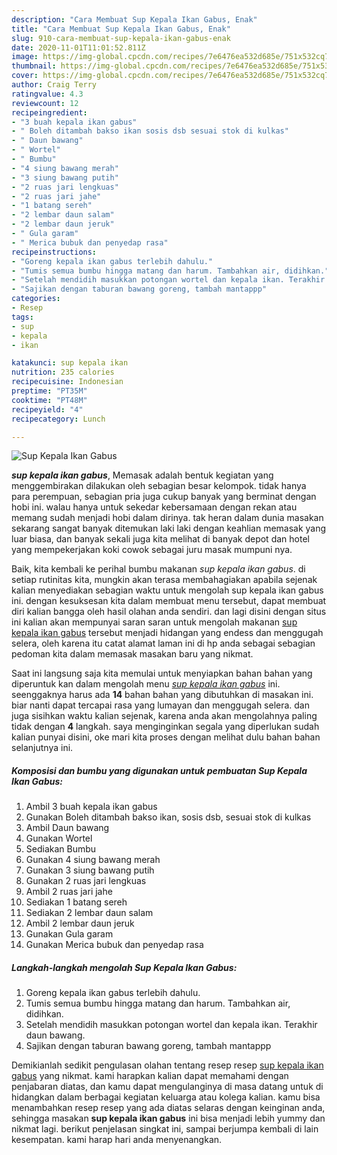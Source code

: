 ```yaml
---
description: "Cara Membuat Sup Kepala Ikan Gabus, Enak"
title: "Cara Membuat Sup Kepala Ikan Gabus, Enak"
slug: 910-cara-membuat-sup-kepala-ikan-gabus-enak
date: 2020-11-01T11:01:52.811Z
image: https://img-global.cpcdn.com/recipes/7e6476ea532d685e/751x532cq70/sup-kepala-ikan-gabus-foto-resep-utama.jpg
thumbnail: https://img-global.cpcdn.com/recipes/7e6476ea532d685e/751x532cq70/sup-kepala-ikan-gabus-foto-resep-utama.jpg
cover: https://img-global.cpcdn.com/recipes/7e6476ea532d685e/751x532cq70/sup-kepala-ikan-gabus-foto-resep-utama.jpg
author: Craig Terry
ratingvalue: 4.3
reviewcount: 12
recipeingredient:
- "3 buah kepala ikan gabus"
- " Boleh ditambah bakso ikan sosis dsb sesuai stok di kulkas"
- " Daun bawang"
- " Wortel"
- " Bumbu"
- "4 siung bawang merah"
- "3 siung bawang putih"
- "2 ruas jari lengkuas"
- "2 ruas jari jahe"
- "1 batang sereh"
- "2 lembar daun salam"
- "2 lembar daun jeruk"
- " Gula garam"
- " Merica bubuk dan penyedap rasa"
recipeinstructions:
- "Goreng kepala ikan gabus terlebih dahulu."
- "Tumis semua bumbu hingga matang dan harum. Tambahkan air, didihkan."
- "Setelah mendidih masukkan potongan wortel dan kepala ikan. Terakhir daun bawang."
- "Sajikan dengan taburan bawang goreng, tambah mantappp"
categories:
- Resep
tags:
- sup
- kepala
- ikan

katakunci: sup kepala ikan 
nutrition: 235 calories
recipecuisine: Indonesian
preptime: "PT35M"
cooktime: "PT48M"
recipeyield: "4"
recipecategory: Lunch

---
```



![Sup Kepala Ikan Gabus](https://img-global.cpcdn.com/recipes/7e6476ea532d685e/751x532cq70/sup-kepala-ikan-gabus-foto-resep-utama.jpg)

<b><i>sup kepala ikan gabus</i></b>, Memasak adalah bentuk kegiatan yang menggembirakan dilakukan oleh sebagian besar kelompok. tidak hanya para perempuan, sebagian pria juga cukup banyak yang berminat dengan hobi ini. walau hanya untuk sekedar kebersamaan dengan rekan atau memang sudah menjadi hobi dalam dirinya. tak heran dalam dunia masakan sekarang sangat banyak ditemukan laki laki dengan keahlian memasak yang luar biasa, dan banyak sekali juga kita melihat di banyak depot dan hotel yang mempekerjakan koki cowok sebagai juru masak mumpuni nya.

Baik, kita kembali ke perihal bumbu makanan <i>sup kepala ikan gabus</i>. di setiap rutinitas kita, mungkin akan terasa membahagiakan apabila sejenak kalian menyediakan sebagian waktu untuk mengolah sup kepala ikan gabus ini. dengan kesuksesan kita dalam membuat menu tersebut, dapat membuat diri kalian bangga oleh hasil olahan anda sendiri. dan lagi disini dengan situs ini kalian akan mempunyai saran saran untuk mengolah makanan <u>sup kepala ikan gabus</u> tersebut menjadi hidangan yang endess dan menggugah selera, oleh karena itu catat alamat laman ini di hp anda sebagai sebagian pedoman kita dalam memasak masakan baru yang nikmat.




Saat ini langsung saja kita memulai untuk menyiapkan bahan bahan yang diperuntuk kan dalam mengolah menu <u><i>sup kepala ikan gabus</i></u> ini. seenggaknya harus ada <b>14</b> bahan bahan yang dibutuhkan di masakan ini. biar nanti dapat tercapai rasa yang lumayan dan menggugah selera. dan juga sisihkan waktu kalian sejenak, karena anda akan mengolahnya paling tidak dengan <b>4</b> langkah. saya menginginkan segala yang diperlukan sudah kalian punyai disini, oke mari kita proses dengan melihat dulu bahan bahan selanjutnya ini.

<!--inarticleads1-->

##### Komposisi dan bumbu yang digunakan untuk pembuatan Sup Kepala Ikan Gabus:

1. Ambil 3 buah kepala ikan gabus
1. Gunakan  Boleh ditambah bakso ikan, sosis dsb, sesuai stok di kulkas
1. Ambil  Daun bawang
1. Gunakan  Wortel
1. Sediakan  Bumbu
1. Gunakan 4 siung bawang merah
1. Gunakan 3 siung bawang putih
1. Gunakan 2 ruas jari lengkuas
1. Ambil 2 ruas jari jahe
1. Sediakan 1 batang sereh
1. Sediakan 2 lembar daun salam
1. Ambil 2 lembar daun jeruk
1. Gunakan  Gula garam
1. Gunakan  Merica bubuk dan penyedap rasa




<!--inarticleads2-->

##### Langkah-langkah mengolah Sup Kepala Ikan Gabus:

1. Goreng kepala ikan gabus terlebih dahulu.
1. Tumis semua bumbu hingga matang dan harum. Tambahkan air, didihkan.
1. Setelah mendidih masukkan potongan wortel dan kepala ikan. Terakhir daun bawang.
1. Sajikan dengan taburan bawang goreng, tambah mantappp




Demikianlah sedikit pengulasan olahan tentang resep resep <u>sup kepala ikan gabus</u> yang nikmat. kami harapkan kalian dapat memahami dengan penjabaran diatas, dan kamu dapat mengulanginya di masa datang untuk di hidangkan dalam berbagai kegiatan keluarga atau kolega kalian. kamu bisa menambahkan resep resep yang ada diatas selaras dengan keinginan anda, sehingga masakan <b>sup kepala ikan gabus</b> ini bisa menjadi lebih yummy dan nikmat lagi. berikut penjelasan singkat ini, sampai berjumpa kembali di lain kesempatan. kami harap hari anda menyenangkan.
